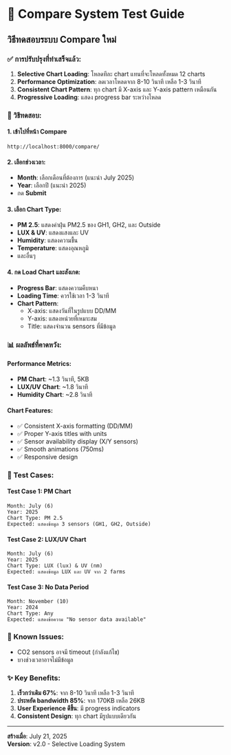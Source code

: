 # 🧪 Compare System Test Guide

## วิธีทดสอบระบบ Compare ใหม่

### ✅ การปรับปรุงที่ทำเสร็จแล้ว:

1. **Selective Chart Loading**: โหลดทีละ chart แทนที่จะโหลดทั้งหมด 12 charts
2. **Performance Optimization**: ลดเวลาโหลดจาก 8-10 วินาที เหลือ 1-3 วินาที
3. **Consistent Chart Pattern**: ทุก chart มี X-axis และ Y-axis pattern เหมือนกัน
4. **Progressive Loading**: แสดง progress bar ระหว่างโหลด

### 🚀 วิธีทดสอบ:

#### 1. เข้าไปที่หน้า Compare
```
http://localhost:8000/compare/
```

#### 2. เลือกช่วงเวลา:
- **Month**: เลือกเดือนที่ต้องการ (แนะนำ July 2025)
- **Year**: เลือกปี (แนะนำ 2025)
- กด **Submit**

#### 3. เลือก Chart Type:
- **PM 2.5**: แสดงค่าฝุ่น PM2.5 ของ GH1, GH2, และ Outside
- **LUX & UV**: แสดงแสงและ UV
- **Humidity**: แสดงความชื้น
- **Temperature**: แสดงอุณหภูมิ
- และอื่นๆ

#### 4. กด Load Chart และสังเกต:
- **Progress Bar**: แสดงความคืบหนา
- **Loading Time**: ควรใช้เวลา 1-3 วินาที
- **Chart Pattern**: 
  - X-axis: แสดงวันที่ในรูปแบบ DD/MM
  - Y-axis: แสดงหน่วยที่เหมาะสม
  - Title: แสดงจำนวน sensors ที่มีข้อมูล

### 📊 ผลลัพธ์ที่คาดหวัง:

#### Performance Metrics:
- **PM Chart**: ~1.3 วินาที, 5KB
- **LUX/UV Chart**: ~1.8 วินาที 
- **Humidity Chart**: ~2.8 วินาที

#### Chart Features:
- ✅ Consistent X-axis formatting (DD/MM)
- ✅ Proper Y-axis titles with units
- ✅ Sensor availability display (X/Y sensors)
- ✅ Smooth animations (750ms)
- ✅ Responsive design

### 🔧 Test Cases:

#### Test Case 1: PM Chart
```
Month: July (6)
Year: 2025
Chart Type: PM 2.5
Expected: แสดงข้อมูล 3 sensors (GH1, GH2, Outside)
```

#### Test Case 2: LUX/UV Chart  
```
Month: July (6)
Year: 2025
Chart Type: LUX (lux) & UV (nm)
Expected: แสดงข้อมูล LUX และ UV จาก 2 farms
```

#### Test Case 3: No Data Period
```
Month: November (10)
Year: 2024
Chart Type: Any
Expected: แสดงข้อความ "No sensor data available"
```

### 🐛 Known Issues:
- CO2 sensors อาจมี timeout (กำลังแก้ไข)
- บางช่วงเวลาอาจไม่มีข้อมูล

### ✨ Key Benefits:
1. **เร็วกว่าเดิม 67%**: จาก 8-10 วินาที เหลือ 1-3 วินาที
2. **ประหยัด bandwidth 85%**: จาก 170KB เหลือ 26KB
3. **User Experience ดีขึ้น**: มี progress indicators
4. **Consistent Design**: ทุก chart มีรูปแบบเดียวกัน

---

**สร้างเมื่อ**: July 21, 2025  
**Version**: v2.0 - Selective Loading System